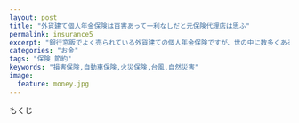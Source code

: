 ```yaml
---
layout: post
title: "外貨建て個人年金保険は百害あって一利なしだと元保険代理店は思ふ"
permalink: insurance5
excerpt: "銀行窓販でよく売られている外貨建ての個人年金保険ですが、世の中に数多くある外貨を扱う金融商品の中で取り立てて運用コストが高い個人年金保険を選ぶ理由は無いと個人的に考えています。保険で外貨を買うメリットは無いと言っていいでしょう"
categories: "お金"
tags: "保険 節約"
keywords: "損害保険,自動車保険,火災保険,台風,自然災害"
image:
  feature: money.jpg
---
```


<div id="mokuji"><span>もくじ</span></div>
<!--stackedit_data:
eyJoaXN0b3J5IjpbLTE0MzY2NTUxMjRdfQ==
-->